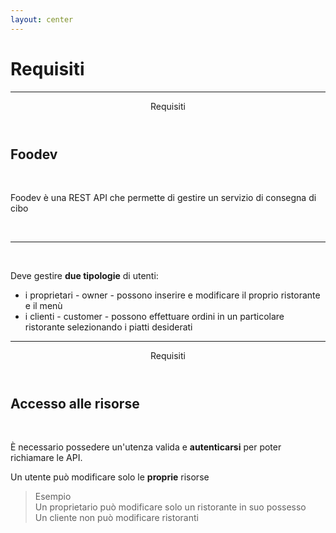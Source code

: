 ```yaml
---
layout: center
---
```


# Requisiti

---

<Header>Requisiti</Header>

## Foodev

<br>

Foodev è una <sky>REST API</sky> che permette di gestire un servizio di consegna di cibo

<br>

***

<br>

Deve gestire **due tipologie** di utenti:
- i proprietari - <sky>owner</sky> - possono inserire e modificare il proprio ristorante e il menù
- i clienti - <sky>customer</sky> - possono effettuare ordini in un particolare ristorante selezionando i piatti desiderati

---

<Header>Requisiti</Header>

## Accesso alle risorse

<br>

È necessario possedere un'utenza valida e **autenticarsi** per poter richiamare le API.

Un utente può modificare solo le **proprie** risorse

> Esempio\
> Un proprietario può modificare solo un ristorante in suo possesso\
> Un cliente non può modificare ristoranti
